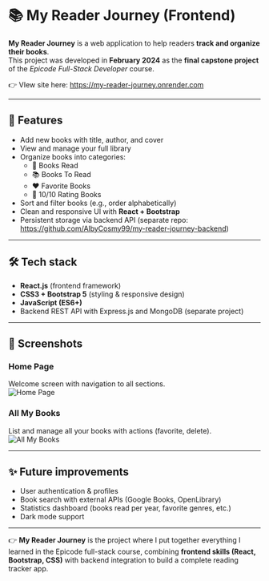 # 📚 My Reader Journey (Frontend)

**My Reader Journey** is a web application to help readers **track and organize their books**.  
This project was developed in **February 2024** as the **final capstone project** of the *Epicode Full-Stack Developer* course.  

👉 VIew site here: https://my-reader-journey.onrender.com

---

## 🚀 Features

- Add new books with title, author, and cover  
- View and manage your full library  
- Organize books into categories:
  - 📖 Books Read  
  - 📚 Books To Read  
  - ❤️ Favorite Books  
  - 🌟 10/10 Rating Books  
- Sort and filter books (e.g., order alphabetically)  
- Clean and responsive UI with **React + Bootstrap**  
- Persistent storage via backend API (separate repo: https://github.com/AlbyCosmy99/my-reader-journey-backend)  

---


## 🛠️ Tech stack

- **React.js** (frontend framework)  
- **CSS3 + Bootstrap 5** (styling & responsive design)  
- **JavaScript (ES6+)**  
- Backend REST API with Express.js and MongoDB (separate project)  

---


## 📖 Screenshots

### Home Page
Welcome screen with navigation to all sections.  
![Home Page](docs/scresenshots/home.png)

### All My Books
List and manage all your books with actions (favorite, delete).  
![All My Books](docs/screenshots/all-books.png)

---

## ✨ Future improvements

- User authentication & profiles  
- Book search with external APIs (Google Books, OpenLibrary)  
- Statistics dashboard (books read per year, favorite genres, etc.)  
- Dark mode support  

---

👉 **My Reader Journey** is the project where I put together everything I learned in the Epicode full-stack course, combining **frontend skills (React, Bootstrap, CSS)** with backend integration to build a complete reading tracker app.
